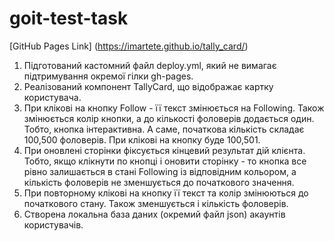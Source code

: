 # goit-test-task

[GitHub Pages Link] (https://imartete.github.io/tally_card/)

1. Підготований кастомний файл deploy.yml, який не вимагає підтримування окремої гілки gh-pages.
2. Реалізований компонент TallyCard, що відображає картку користувача.
3. При клікові на кнопку Follow - її текст змінюється на Following. Також
змінюється колір кнопки, а до кількості фоловерів додається один. Тобто, кнопка інтерактивна. А саме, 
початкова кількість складає 100,500 фоловерів. При клікові на кнопку буде
100,501.
4. При оновлені сторінки фіксується кінцевий результат дій клієнта. Тобто,
якщо клікнути по кнопці і оновити сторінку - то кнопка все рівно залишається
в стані Following із відповідним кольором, а кількість фоловерів не
зменшується до початкового значення.
5. При повторному клікові на кнопку її текст та колір змінюються до початкового
стану. Також зменшується і кількість фоловерів.
6. Створена локальна база даних (окремий файл json) акаунтів користувачів.

